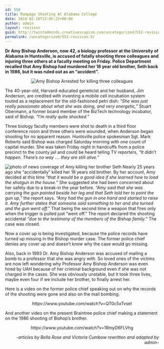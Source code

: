 ```yaml
---
id: 558
title: Rampage Shooting At Alabama College
date: 2010-02-16T12:05:22+00:00
author: admin
layout: revision
guid: http://twistedminds.creativescapism.com/uncategorized/552-revision-5/
permalink: /uncategorized/552-revision-5/
---
```

<p class="dropcap-first">
  <strong>Dr Amy Bishop Anderson, now 42, a biology professor at the University of Alabama in Huntsville, is accused of fatally shooting three colleagues and injuring three others at a faculty meeting on Friday. Police Department recalled that Amy Bishop had murdered her 18 year old brother, Seth back in 1986, but it was ruled out as an &#8220;accident&#8221;.</strong>
</p>

<p style="text-align: center;">
  <img class="aligncenter" title="Amy Bishop taken into custody" src="img/post/Amy_Bishop_Arrested.jpg" alt="Amy Bishop Arrested for killing three colleagues" />
</p>

The 40-year-old, Harvard-educated geneticist and her husband, Jim Anderson, are credited with inventing a mobile cell incubation system touted as a replacement for the old-fashioned petri dish: _&#8220;She was just really passionate about what she was doing, and very energetic,&#8221;_ Stuart Obermann, a former board member of the BizTech technology incubator, said of Bishop. _&#8220;I&#8217;m really quite shocked.&#8221;_

Three biology faculty members were shot to death in a third floor conference room and three others were wounded, when Anderson began shooting for no apparent reason. Huntsville police spokesman Sgt. Mark Roberts said Bishop was charged Saturday morning with one count of capital murder. She was taken Friday night in handcuffs from a police precinct to the county jail and could be heard telling TV reporters, _&#8220;It didn&#8217;t happen. There&#8217;s no way &#8230;. they are still alive.&#8221;_

<img class="left" title="news coverage in the murder of Amy's brother" src="img/post/news-coverage.jpg" alt="photo of news coverage of Amy killing her brother Seth" /> Nearly 25 years ago she &#8220;accidentally&#8221; killed her 18 years old brother. By her account, Amy decided at this time &#8220;_that it would be a good idea if she learned how to load the shotgun in the house._&#8221; She suggested she had been concerned about her safety due to a break-in the year before. _&#8220;Amy said that she was carrying the gun pointed beside her leg and that Seth told her to point the gun up,&#8221;_ the report says. _&#8220;Amy had the gun in one hand and started to raise it. Amy further states that someone said something to her and she turned and the gun went off.&#8221;_ That being the second time a weapon that fires only when the trigger is pulled just &#8220;went off.&#8221; The report declared the shooting accidental _&#8220;due to the testimony of the members of the Bishop family.&#8221;_ The case was closed.

Now a cover up is being investigated, because the police records have turned up missing in the Bishop murder case. The former police chief denies any cover up and doesn&#8217;t know why the case would go missing.

Also, back in 1993 Dr. Amy Bishop Anderson was accused of mailing a bomb to a professor that she was angry with. So loved ones of the victims are now left wondering why Professor Amy Bishop Anderson was even hired by UAH because of her criminal background even if she was not charged in the cases. She was obviously unstable, but it took three lives, maybe even four if we include her brother, to finally arrest her.

Here is a video on the former police chief speaking out on why the records of the shooting were gone and also on the mail bombing.

<p style="text-align: center;">
  httpv://www.youtube.com/watch?v=QT0c5xTvseI
</p>

And another video on the present Braintree police chief making a statement on the 1986 shooting of Bishop&#8217;s brother.

<p style="text-align: center;">
  httpv://www.youtube.com/watch?v=1RmyD6FLVhg
</p>

<p style="text-align: right;">
  <em>-articles by Bella Rose and Victoria Cumbow rewritten and adapted by admin-</em>
</p>